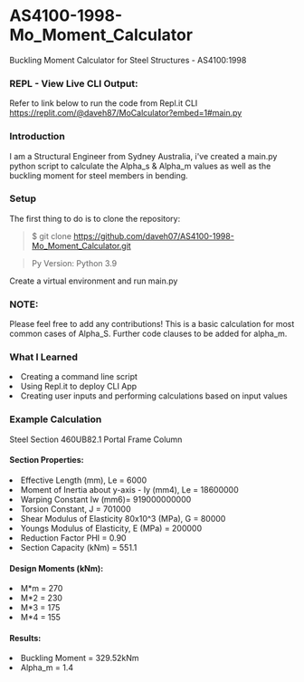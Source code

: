 # AS4100-1998-Mo_Moment_Calculator
Buckling Moment Calculator for Steel Structures - AS4100:1998

### REPL - View Live CLI Output:
Refer to link below to run the code from Repl.it CLI
https://replit.com/@daveh87/MoCalculator?embed=1#main.py

### Introduction
I am a Structural Engineer from Sydney Australia, i've created a main.py python script to calculate the Alpha_s & Alpha_m values as well as the buckling moment for 
steel members in bending. 

### Setup
The first thing to do is to clone the repository:

> $ git clone https://github.com/daveh07/AS4100-1998-Mo_Moment_Calculator.git

> Py Version: Python 3.9

Create a virtual environment and run main.py

### NOTE:
Please feel free to add any contributions! This is a basic calculation for most common cases of Alpha_S. Further code clauses to be added for alpha_m.  

### What I Learned
<li>Creating a command line script</li>
<li>Using Repl.it to deploy CLI App</li>
<li>Creating user inputs and performing calculations based on input values</li>

### Example Calculation
Steel Section 460UB82.1 Portal Frame Column
#### Section Properties:
<li> Effective Length (mm), Le = 6000
<li> Moment of Inertia about y-axis - Iy (mm4), Le = 18600000
<li> Warping Constant Iw (mm6)= 919000000000
<li> Torsion Constant, J = 701000
<li> Shear Modulus of Elasticity 80x10^3 (MPa), G = 80000
<li> Youngs Modulus of Elasticity, E (MPa) = 200000
<li> Reduction Factor PHI = 0.90  
<li> Section Capacity (kNm) = 551.1  


#### Design Moments (kNm):
<li> M*m = 270
<li> M*2 = 230
<li> M*3 = 175
<li> M*4 = 155  

#### Results:
<li> Buckling Moment = 329.52kNm  
<li> Alpha_m = 1.4  


